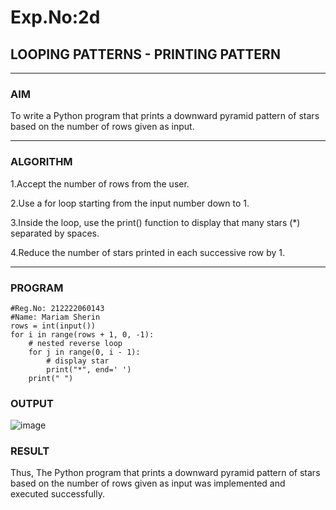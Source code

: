 # Exp.No:2d
## LOOPING PATTERNS - PRINTING PATTERN

---

### AIM  
To write a Python program that prints a downward pyramid pattern of stars based on the number of rows given as input.

---

### ALGORITHM

1.Accept the number of rows from the user.

2.Use a for loop starting from the input number down to 1.

3.Inside the loop, use the print() function to display that many stars (*) separated by spaces.

4.Reduce the number of stars printed in each successive row by 1.

---

### PROGRAM
```
#Reg.No: 212222060143
#Name: Mariam Sherin
rows = int(input())
for i in range(rows + 1, 0, -1):
    # nested reverse loop
    for j in range(0, i - 1):
        # display star
        print("*", end=' ')
    print(" ")

```

### OUTPUT
![image](https://github.com/user-attachments/assets/b1604a25-33d2-483e-adf7-b824cfa4c13c)

### RESULT
Thus, The Python program that prints a downward pyramid pattern of stars based on the number of rows given as input was implemented and executed successfully.
